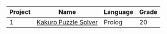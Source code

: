 Project | Name | Language | Grade
--- | --- | --- | ---
1 | [Kakuro Puzzle Solver](https://github.com/saradinismarques/leic-a/tree/main/lp/kakuro-puzzle-solver) | Prolog | 20
